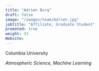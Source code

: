 ```yaml
---
title: "Adrien Burq"
draft: false
image: "/images/team/Adrien.jpg"
jobtitle: "Affiliate, Graduate Student"
promoted: true
weight: 33
Website:  
---
```



Columbia University

*Atmospheric Science, Machine Learning*


